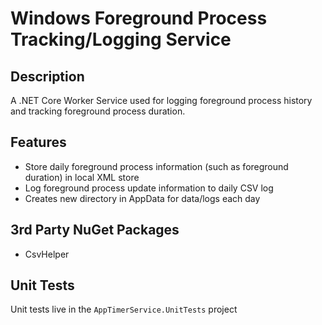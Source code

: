 # Windows Foreground Process Tracking/Logging Service

## Description
A .NET Core Worker Service used for logging foreground process history and tracking foreground process duration.

## Features
- Store daily foreground process information (such as foreground duration) in local XML store
- Log foreground process update information to daily CSV log
- Creates new directory in AppData for data/logs each day

## 3rd Party NuGet Packages
- CsvHelper

## Unit Tests
Unit tests live in the `AppTimerService.UnitTests` project
